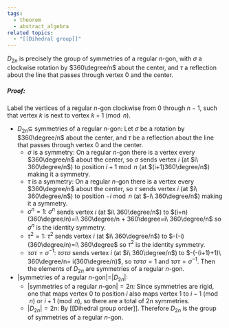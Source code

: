 ```yaml
---
tags:
  - theorem
  - abstract_algebra
related topics:
  - "[[Dihedral group]]"
---
```

$D_{2n}$ is precisely the group of symmetries of a regular $n$-gon, with $\sigma$ a clockwise rotation by $360\degree/n$ about the center, and $\tau$ a reflection about the line that passes through vertex $0$ and the center.
##### Proof:
Label the vertices of a regular $n$-gon clockwise from $0$ through $n-1$, such that vertex $k$ is next to vertex $k+1\ (\operatorname{mod}\ n)$.
- $D_{2n}\subseteq$ symmetries of a regular $n$-gon:
	Let $\sigma$ be a rotation by $360\degree/n$ about the center, and $\tau$ be a reflection about the line that passes through vertex $0$ and the center.
	- $\sigma$ is a symmetry:
		On a regular $n$-gon there is a vertex every $360\degree/n$ about the center, so $\sigma$ sends vertex $i$ (at $i\ 360\degree/n$) to position $i+1\ \operatorname{mod}\ n$ (at $(i+1)360\degree/n$) making it a symmetry.
	- $\tau$ is a symmetry:
		On a regular $n$-gon there is a vertex every $360\degree/n$ about the center, so $\tau$ sends vertex $i$ (at $i\ 360\degree/n$) to position $-i\ \operatorname{mod}\ n$ (at $-i\ 360\degree/n$) making it a symmetry.
	- $\sigma^n=1$:
		$\sigma^n$ sends vertex $i$ (at $i\ 360\degree/n$) to
		$(i+n)(360\degree/n)=i\ 360\degree/n + 360\degree=i\ 360\degree/n$ so $\sigma^n$ is the identity symmetry.
	- $\tau^2=1$:
		$\tau^2$ sends vertex $i$ (at $i\ 360\degree/n$) to
		$-(-i)(360\degree/n)=i\ 360\degree$ so $\tau^2$ is the identity symmetry.
	- $\tau\sigma\tau=\sigma^{-1}$:
		$\tau\sigma\tau\sigma$ sends vertex $i$ (at $i\ 360\degree/n$) to $-(-(i+1)+1)\ 360\degree/n= i(360\degree/n)$, so $\tau\sigma\tau\sigma=1$ and $\tau\sigma\tau=\sigma^{-1}$.
	Then the elements of $D_{2n}$ are symmetries of a regular $n$-gon.
- $|$symmetries of a regular $n$-gon$|=|D_{2n}|$:
	- $|$symmetries of a regular $n$-gon$| = 2n$:
		Since symmetries are rigid, one that maps vertex $0$ to position $i$ also maps vertex $1$ to $i-1\ (\operatorname{mod}\ n)$ or $i+1\ (\operatorname{mod}\ n)$, so there are a total of $2n$ symmetries.
	- $|D_{2n}|=2n$:
		By [[Dihedral group order]].
Therefore $D_{2n}$ is the group of symmetries of a regular $n$-gon.
